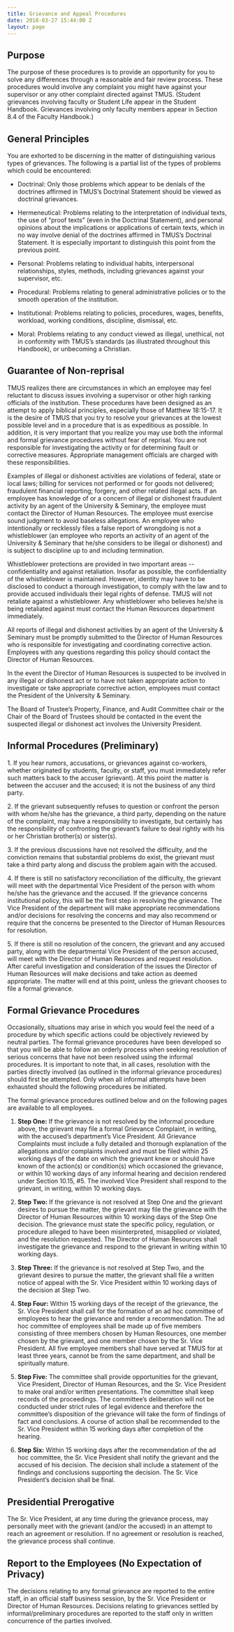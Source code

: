 ```yaml
---
title: Grievance and Appeal Procedures
date: 2018-03-27 15:44:00 Z
layout: page
---
```


## Purpose

The purpose of these procedures is to provide an opportunity for you to solve any differences through a reasonable and fair review process.  These procedures would involve any complaint you might have against your supervisor or any other complaint directed against TMUS.  (Student grievances involving faculty or Student Life appear in the Student Handbook.  Grievances involving only faculty members appear in Section 8.4 of the Faculty Handbook.)

## General Principles

You are exhorted to be discerning in the matter of distinguishing various types of grievances.  The following is a partial list of the types of problems which could be encountered:

* Doctrinal: Only those problems which appear to be denials of the doctrines affirmed in TMUS’s Doctrinal Statement should be viewed as doctrinal grievances.

* Hermeneutical:  Problems relating to the interpretation of individual texts, the use of “proof texts” (even in the Doctrinal Statement), and personal opinions about the implications or applications of certain texts, which in no way involve denial of the doctrines affirmed in TMUS’s Doctrinal Statement.  It is especially important to distinguish this point from the previous point.

* Personal: Problems relating to individual habits, interpersonal relationships, styles, methods, including grievances against your supervisor, etc.

* Procedural:  Problems relating to general administrative policies or to the smooth operation of the institution.

* Institutional:  Problems relating to policies, procedures, wages, benefits, workload, working conditions, discipline, dismissal, etc.

* Moral:  Problems relating to any conduct viewed as illegal, unethical, not in conformity with TMUS’s standards (as illustrated throughout this Handbook), or unbecoming a Christian.

## Guarantee of Non-reprisal

TMUS realizes there are circumstances in which an employee may feel reluctant to discuss issues involving a supervisor or other high ranking officials of the institution.  These procedures have been designed as an attempt to apply biblical principles, especially those of Matthew 18:15-17.  It is the desire of TMUS that you try to resolve your grievances at the lowest possible level and in a procedure that is as expeditious as possible.  In addition, it is very important that you realize you may use both the informal and formal grievance procedures without fear of reprisal.
You are not responsible for investigating the activity or for determining fault or corrective measures. Appropriate management officials are charged with these responsibilities.

Examples of illegal or dishonest activities are violations of federal, state or local laws; billing for services not performed or for goods not delivered; fraudulent financial reporting; forgery, and other related illegal acts.
If an employee has knowledge of or a concern of illegal or dishonest fraudulent activity by an agent of the University & Seminary, the employee must contact the Director of Human Resources. The employee must exercise sound judgment to avoid baseless allegations. An employee who intentionally or recklessly files a false report of wrongdoing is not a whistleblower (an employee who reports an activity of an agent of the University & Seminary that he/she considers to be illegal or dishonest) and is subject to discipline up to and including termination.

Whistleblower protections are provided in two important areas -- confidentiality and against retaliation. Insofar as possible, the confidentiality of the whistleblower is maintained. However, identity may have to be disclosed to conduct a thorough investigation, to comply with the law and to provide accused individuals their legal rights of defense. TMUS will not retaliate against a whistleblower. Any whistleblower who believes he/she is being retaliated against must contact the Human Resources department immediately.

All reports of illegal and dishonest activities by an agent of the University & Seminary must be promptly submitted to the Director of Human Resources who is responsible for investigating and coordinating corrective action.  Employees with any questions regarding this policy should contact the Director of Human Resources.

In the event the Director of Human Resources is suspected to be involved in any illegal or dishonest act or to have not taken appropriate action to investigate or take appropriate corrective action, employees must contact the President of the University & Seminary.

The Board of Trustee’s Property, Finance, and Audit Committee chair or the Chair of the Board of Trustees should be contacted in the event the suspected illegal or dishonest act involves the University President.

## Informal Procedures (Preliminary)

1\. If you hear rumors, accusations, or grievances against co-workers, whether originated by students, faculty, or staff, you must immediately refer such matters back to the accuser (grievant). At this point the matter is between the accuser and the accused; it is not the business of any third party.

2\. If the grievant subsequently refuses to question or confront the person with whom he/she has the grievance, a third party, depending on the nature of the complaint, may have a responsibility to investigate, but certainly has the responsibility of confronting the grievant’s failure to deal rightly with his or her Christian brother(s) or sister(s).

3\. If the previous discussions have not resolved the difficulty, and the conviction remains that substantial problems do exist, the grievant must take a third party along and discuss the problem again with the accused.

4\. If there is still no satisfactory reconciliation of the difficulty, the grievant will meet with the departmental Vice President of the person with whom he/she has the grievance and the accused. If the grievance concerns institutional policy, this will be the first step in resolving the grievance. The Vice President of the department will make appropriate recommendations and/or decisions for resolving the concerns and may also recommend or require that the concerns be presented to the Director of Human Resources for resolution.

5\. If there is still no resolution of the concern, the grievant and any accused party, along with the departmental Vice President of the person accused, will meet with the Director of Human Resources and request resolution. After careful investigation and consideration of the issues the Director of Human Resources will make decisions and take action as deemed appropriate. The matter will end at this point, unless the grievant chooses to file a formal grievance.

## Formal Grievance Procedures

Occasionally, situations may arise in which you would feel the need of a procedure by which specific actions could be objectively reviewed by neutral parties. The formal grievance procedures have been developed so that you will be able to follow an orderly process when seeking resolution of serious concerns that have not been resolved using the informal procedures. It is important to note that, in all cases, resolution with the parties directly involved (as outlined in the informal grievance procedures) should first be attempted. Only when all informal attempts have been exhausted should the following procedures be initiated.

The formal grievance procedures outlined below and on the following pages are available to all employees.

1. **Step One:** If the grievance is not resolved by the informal procedure above, the grievant may file a formal Grievance Complaint, in writing, with the accused’s department’s Vice President. All Grievance Complaints must include a fully detailed and thorough explanation of the allegations and/or complaints involved and must be filed within 25 working days of the date on which the grievant knew or should have known of the action(s) or condition(s) which occasioned the grievance, or within 10 working days of any informal hearing and decision rendered under Section 10.15, #5. The involved Vice President shall respond to the grievant, in writing, within 10 working days.

2. **Step Two:** If the grievance is not resolved at Step One and the grievant desires to pursue the matter, the grievant may file the grievance with the Director of Human Resources within 10 working days of the Step One decision. The grievance must state the specific policy, regulation, or procedure alleged to have been misinterpreted, misapplied or violated, and the resolution requested. The Director of Human Resources shall investigate the grievance and respond to the grievant in writing within 10 working days.

3. **Step Three:** If the grievance is not resolved at Step Two, and the grievant desires to pursue the matter, the grievant shall file a written notice of appeal with the Sr. Vice President within 10 working days of the decision at Step Two.

4. **Step Four:** Within 15 working days of the receipt of the grievance, the Sr. Vice President shall call for the formation of an ad hoc committee of employees to hear the grievance and render a recommendation. The ad hoc committee of employees shall be made up of five members consisting of three members chosen by Human Resources, one member chosen by the grievant, and one member chosen by the Sr. Vice President. All five employee members shall have served at TMUS for at least three years, cannot be from the same department, and shall be spiritually mature.

5. **Step Five:** The committee shall provide opportunities for the grievant, Vice President, Director of Human Resources, and the Sr. Vice President to make oral and/or written presentations. The committee shall keep records of the proceedings. The committee’s deliberation will not be conducted under strict rules of legal evidence and therefore the committee’s disposition of the grievance will take the form of findings of fact and conclusions. A course of action shall be recommended to the Sr. Vice President within 15 working days after completion of the hearing.

6. **Step Six:** Within 15 working days after the recommendation of the ad hoc committee, the Sr. Vice President shall notify the grievant and the accused of his decision. The decision shall include a statement of the findings and conclusions supporting the decision. The Sr. Vice President’s decision shall be final.

## Presidential Prerogative

The Sr. Vice President, at any time during the grievance process, may personally meet with the grievant (and/or the accused) in an attempt to reach an agreement or resolution.  If no agreement or resolution is reached, the grievance process shall continue.

## Report to the Employees (No Expectation of Privacy)

The decisions relating to any formal grievance are reported to the entire staff, in an official staff business session, by the Sr. Vice President or Director of Human Resources.  Decisions relating to grievances settled by informal/preliminary procedures are reported to the staff only in written concurrence of the parties involved.